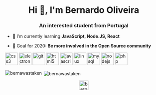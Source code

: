 <h1 align="center">Hi 👋, I'm Bernardo Oliveira</h1>
<h3 align="center">An interested student from Portugal</h3>

- 🌱 I’m currently learning **JavaScript, Node.JS, React**

- 🥅 Goal for 2020: **Be more involved in the Open Source community**

<img src="https://devicons.github.io/devicon/devicon.git/icons/css3/css3-original-wordmark.svg" alt="css3" width="40" height="40"/> <img src="https://devicons.github.io/devicon/devicon.git/icons/electron/electron-original.svg" alt="electron" width="40" height="40"/> <img src="https://www.vectorlogo.zone/logos/git-scm/git-scm-icon.svg" alt="git" width="40" height="40"/> <img src="https://devicons.github.io/devicon/devicon.git/icons/html5/html5-original-wordmark.svg" alt="html5" width="40" height="40"/> <img src="https://devicons.github.io/devicon/devicon.git/icons/javascript/javascript-original.svg" alt="javascript" width="40" height="40"/> <img src="https://devicons.github.io/devicon/devicon.git/icons/linux/linux-original.svg" alt="linux" width="40" height="40"/> <img src="https://devicons.github.io/devicon/devicon.git/icons/mysql/mysql-original-wordmark.svg" alt="mysql" width="40" height="40"/> <img src="https://devicons.github.io/devicon/devicon.git/icons/nodejs/nodejs-original-wordmark.svg" alt="nodejs" width="40" height="40"/> <img src="https://devicons.github.io/devicon/devicon.git/icons/php/php-original.svg" alt="php" width="40" height="40"/></p><p>
<img align="left" src="https://github-readme-stats.bernawastaken.vercel.app/api/top-langs/?username=bernawastaken&hide_border=true&theme=algolia" alt="bernawastaken" />
&nbsp;<img align="center" src="https://github-readme-stats.bernawastaken.vercel.app/api?username=bernawastaken&show_icons=true&count_private=true&hide_border=true&theme=algolia" alt="bernawastaken" /></p>

<p align="center">
<a href="https://instagram.com/berna.was.taken" target="blank"><img align="center" src="https://cdn.jsdelivr.net/npm/simple-icons@3.0.1/icons/instagram.svg" alt="berna.was.taken" height="30" width="30" /></a>
</p>
